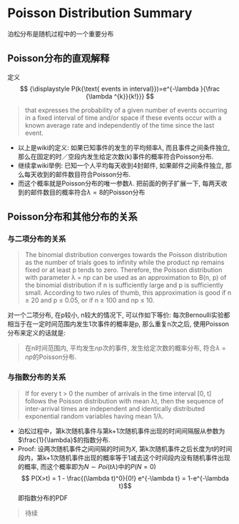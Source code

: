 # Poisson Distribution Summary

泊松分布是随机过程中的一个重要分布

<!--more-->

## Poisson分布的直观解释
定义
$$ {\displaystyle P(k{\text{ events in interval}})=e^{-\lambda }{\frac {\lambda ^{k}}{k!}}} $$

>that expresses the probability of a given number of events occurring in a fixed interval of time and/or space if these events occur with a known average rate and independently of the time since the last event.

 - 以上是wiki的定义: 如果已知事件的发生的平均频率$\lambda$, 而且事件之间条件独立, 那么在固定的时／空段内发生给定次数(k)事件的概率符合Poisson分布.
 - 继续拿wiki举例: 已知一个人平均每天收到4封邮件, 如果邮件之间条件独立, 那么每天收到的邮件数目符合Poisson分布. 
 - 而这个概率就是Poisson分布的唯一参数$\lambda$. 把前面的例子扩展一下, 每两天收到的邮件数目的概率符合$\lambda = 8$的Poisson分布

## Poisson分布和其他分布的关系
### 与二项分布的关系
> The binomial distribution converges towards the Poisson distribution as the number of trials goes to infinity while the product np remains fixed or at least p tends to zero. Therefore, the Poisson distribution with parameter λ = np can be used as an approximation to B(n, p) of the binomial distribution if n is sufficiently large and p is sufficiently small. According to two rules of thumb, this approximation is good if n ≥ 20 and p ≤ 0.05, or if n ≥ 100 and np ≤ 10.

对一个二项分布, 在p较小, n较大的情况下, 可以作如下等价: 每次Bernoulli实验都相当于在一定时间范围内发生1次事件的概率是p, 那么重复n次之后, 使用Poisson分布来定义的话就是:
>在n时间范围内, 平均发生$np$次的事件, 发生给定次数的概率分布, 符合$\lambda=np$的Poisson分布.

### 与指数分布的关系
> If for every t > 0 the number of arrivals in the time interval [0, t] follows the Poisson distribution with mean λt, then the sequence of inter-arrival times are independent and identically distributed exponential random variables having mean 1/λ.

 - 泊松过程中，第k次随机事件与第k+1次随机事件出现的时间间隔服从参数为$\frac{1}{\lambda}$的指数分布. 
 - Proof:
 设两次随机事件之间间隔的时间为$X$, 第k次随机事件之后长度为t的时间段内，第k+1次随机事件出现的概率等于1减去这个时间段内没有随机事件出现的概率, 而这个概率即为$N \sim Poi(t\lambda)$中的$P(N = 0)$
 $$ P(X>t) = 1 - \frac{(\lambda t)^0}{0!} e^{-\lambda t} = 1-e^{-\lambda t}$$ 即指数分布的PDF

 > 待续
